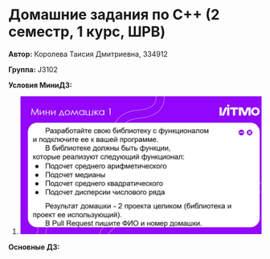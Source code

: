 # Домашние задания по C++ (2 семестр, 1 курс, ШРВ)

**Автор:** Королева Таисия Дмитриевна, 334912

**Группа:** J3102

**Условия МиниДЗ:**
1. ![Условие МиниДЗ№1](1.jpg)

**Основные ДЗ:**
